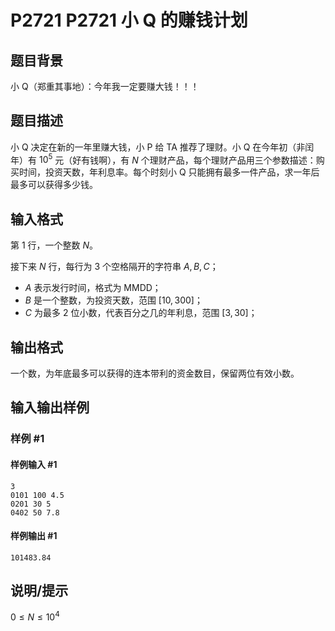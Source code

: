 # P2721 P2721 小 Q 的赚钱计划

## 题目背景

小 Q（郑重其事地）：今年我一定要赚大钱！！！


## 题目描述

小 Q 决定在新的一年里赚大钱，小 P 给 TA 推荐了理财。小 Q 在今年初（非闰年）有 $10^5$ 元（好有钱啊），有 $N$ 个理财产品，每个理财产品用三个参数描述：购买时间，投资天数，年利息率。每个时刻小 Q 只能拥有最多一件产品，求一年后最多可以获得多少钱。


## 输入格式

第 $1$ 行，一个整数 $N$。

接下来 $N$ 行，每行为 $3$ 个空格隔开的字符串 $A, B, C$；

- $A$ 表示发行时间，格式为 MMDD；
- $B$ 是一个整数，为投资天数，范围 $[10,300]$；
- $C$ 为最多 $2$ 位小数，代表百分之几的年利息，范围 $[3,30]$；


## 输出格式

一个数，为年底最多可以获得的连本带利的资金数目，保留两位有效小数。


## 输入输出样例

### 样例 #1

#### 样例输入 #1

```
3
0101 100 4.5
0201 30 5
0402 50 7.8
```

#### 样例输出 #1

```
101483.84
```

## 说明/提示

$0 \le N \le 10^4$
